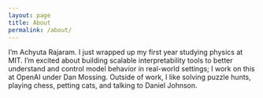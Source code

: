 ```yaml
---
layout: page
title: About
permalink: /about/
---
```


I’m Achyuta Rajaram. I just wrapped up my first year studying physics at MIT. I’m excited about building scalable interpretability tools to better understand and control model behavior in real-world settings; I work on this at OpenAI under Dan Mossing. Outside of work, I like solving puzzle hunts, playing chess, petting cats, and talking to Daniel Johnson. 

